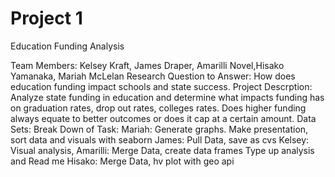 # Project 1

Education Funding Analysis

Team Members: Kelsey Kraft, James Draper, Amarilli Novel,Hisako Yamanaka, Mariah McLelan
Research Question to Answer: How does education funding impact schools and state success.
Project Descrption: Analyze state funding in education and determine what impacts funding has on graduation rates, drop out rates, colleges rates. Does higher funding always equate to better outcomes or does it cap at a certain amount.
Data Sets:
Break Down of Task:
    Mariah: Generate graphs. Make presentation, sort data and visuals with seaborn
    James: Pull Data, save as cvs
    Kelsey: Visual analysis, 
    Amarilli: Merge Data, create data frames Type up analysis and Read me
    Hisako: Merge Data, hv plot with geo api
